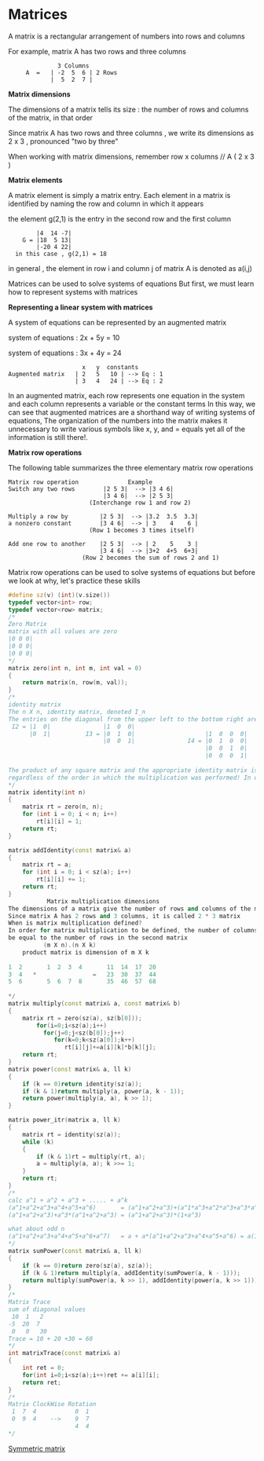 # Matrices

A matrix is a rectangular arrangement of numbers into rows and columns

For example, matrix A has two rows and three columns
```
              3 Columns
     A  =   | -2  5  6 | 2 Rows
            |  5  2  7 |
```        
           
**Matrix dimensions**

The dimensions of a matrix tells its size : the number of rows and columns of the matrix, in that order

Since matrix A has two rows and three columns , we write its dimensions as 2 x 3 , pronounced "two by three"
	
When working with matrix dimensions, remember row x columns  // A ( 2 x 3 )

**Matrix elements**

A matrix element is simply a matrix entry.
Each element in a matrix is identified by naming the row and column in which it appears

the element g(2,1) is the entry in the second row and the first column
```
        |4  14 -7|
    G = |18  5 13|
        |-20 4 22|
  in this case , g(2,1) = 18
```
in general , the element in row i and column j of matrix A is denoted as a(i,j)

Matrices can be used to solve systems of equations 
But first, we must learn how to represent systems with matrices

**Representing a linear system with matrices**

A system of equations can be represented by an augmented matrix

system of equations :  2x + 5y = 10
	
system of equations :  3x + 4y = 24
```
                     x   y  constants
Augmented matrix   | 2   5   10 | --> Eq : 1
                   | 3   4   24 | --> Eq : 2
```
In an augmented matrix, each row represents one equation in the system and each column represents a variable 
or the constant terms In this way, we can see that augmented matrices are a shorthand way of writing systems 
of equations, The organization of the numbers into the matrix makes it unnecessary to write various symbols 
like x, y, and = equals yet all of the information is still there!.


**Matrix row operations**

The following table summarizes the three elementary matrix row operations
```
Matrix row operation	          Example
Switch any two rows        |2 5 3|  --> |3 4 6|
                           |3 4 6|  --> |2 5 3|
                       (Interchange row 1 and row 2)
                       
Multiply a row by         |2 5 3|  --> |3.2  3.5  3.3|
a nonzero constant        |3 4 6|  --> | 3    4    6 |
                       (Row 1 becomes 3 times itself)
        
Add one row to another    |2 5 3|  --> | 2    5    3 |
                          |3 4 6|  --> |3+2  4+5  6+3|
                     (Row 2 becomes the sum of rows 2 and 1)
```
Matrix row operations can be used to solve systems of equations 
but before we look at why, let's practice these skills

```cpp
#define sz(v) (int)(v.size())
typedef vector<int> row;
typedef vector<row> matrix;
/*
Zero Matrix 
matrix with all values are zero
|0 0 0|
|0 0 0|
|0 0 0|
*/
matrix zero(int n, int m, int val = 0)
{
	return matrix(n, row(m, val));
}
/*
identity matrix
The n X n, identity matrix, denoted I_n 
The entries on the diagonal from the upper left to the bottom right are all 1's, and all other entries are 0
 I2 = |1  0|               |1  0  0|
      |0  1|          I3 = |0  1  0|                    |1  0  0  0|
                           |0  0  1|               I4 = |0  1  0  0|
                                                        |0  0  1  0|
                                                        |0  0  0  1|
							
The product of any square matrix and the appropriate identity matrix is always the original matrix
regardless of the order in which the multiplication was performed! In other words, A.I = I.A = A
*/
matrix identity(int n) 
{
	matrix rt = zero(n, n);
	for (int i = 0; i < n; i++)
		rt[i][i] = 1;
	return rt;
}

matrix addIdentity(const matrix& a) 
{
	matrix rt = a;
	for (int i = 0; i < sz(a); i++)
		rt[i][i] += 1;
	return rt;
}
           Matrix multiplication dimensions
The dimensions of a matrix give the number of rows and columns of the matrix in that order
Since matrix A has 2 rows and 3 columns, it is called 2 * 3 matrix
When is matrix multiplication defined?
In order for matrix multiplication to be defined, the number of columns in the first matrix must 
be equal to the number of rows in the second matrix
          (m X n).(n X k)
    product matrix is dimension of m X k
    
1  2       1  2  3  4       11  14  17  20
3  4   *                =   23  30  37  44
5  6       5  6  7  8       35  46  57  68
    
*/
matrix multiply(const matrix& a, const matrix& b) 
{
	matrix rt = zero(sz(a), sz(b[0]));
        for(i=0;i<sz(a);i++)
          for(j=0;j<sz(b[0]);j++)
             for(k=0;k<sz(a[0]);k++)
                rt[i][j]+=a[i][k]*b[k][j];
	return rt;
}
matrix power(const matrix& a, ll k) 
{	
	if (k == 0)return identity(sz(a));	
	if (k & 1)return multiply(a, power(a, k - 1));	
	return power(multiply(a, a), k >> 1);	
}	

matrix power_itr(matrix a, ll k) 
{	
	matrix rt = identity(sz(a));	
	while (k)
	{	
		if (k & 1)rt = multiply(rt, a);	
		a = multiply(a, a); k >>= 1;	
	}	
	return rt;	
}	
/*
calc a^1 + a^2 + a^3 + ..... + a^k
(a^1+a^2+a^3+a^4+a^5+a^6)       = (a^1+a^2+a^3)+(a^1*a^3+a^2*a^3+a^3*a^3)
(a^1+a^2+a^3)+a^3*(a^1+a^2+a^3) = (a^1+a^2+a^3)*(1+a^3)

what about odd n
(a^1+a^2+a^3+a^4+a^5+a^6+a^7)   = a + a*(a^1+a^2+a^3+a^4+a^5+a^6) = a(1+(a^1+a^2+a^3+a^4+a^5+a^6))
*/
matrix sumPower(const matrix& a, ll k)
{	
	if (k == 0)return zero(sz(a), sz(a));	
	if (k & 1)return multiply(a, addIdentity(sumPower(a, k - 1)));	
	return multiply(sumPower(a, k >> 1), addIdentity(power(a, k >> 1)));	
}	
/*
Matrix Trace
sum of diagonal values
 10  1   2
-5  20  7
 0   0   30
Trace = 10 + 20 +30 = 60
*/
int matrixTrace(const matrix& a)
{
	int ret = 0;
	for(int i=0;i<sz(a);i++)ret += a[i][i];
	return ret;
}
/*
Matrix ClockWise Rotation
 1  7  4           0  1
 0  9  4    -->    9  7
                   4  4
*/  
```

[Symmetric matrix](https://github.com/Khaled-Mahmmoud/MyCompetitiveProgramming/blob/master/img/Math/symmetric-matrix.jpg)
